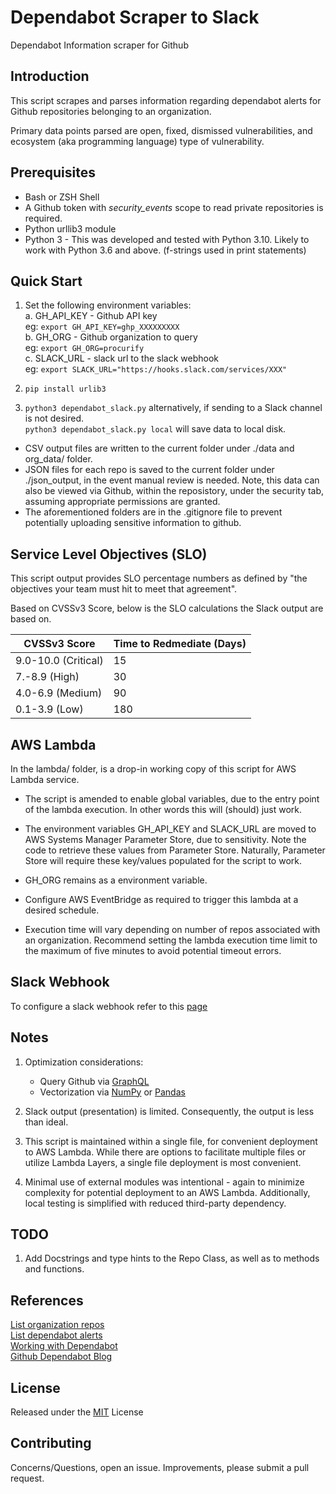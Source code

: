 # Dependabot Scraper to Slack

Dependabot Information scraper for Github


## Introduction

This script scrapes and parses information regarding
dependabot alerts for Github repositories belonging to an organization.

Primary data points parsed are open, fixed, dismissed vulnerabilities, and
ecosystem (aka programming language) type of vulnerability.


## Prerequisites

* Bash or ZSH Shell
* A Github token with _security_events_ scope to read private repositories is
required.
* Python urllib3 module
* Python 3 - This was developed and tested with Python 3.10.  Likely to work
with Python 3.6 and above.  (f-strings used in print statements)


## Quick Start

1. Set the following environment variables:\
    a. GH_API_KEY - Github API key\
        eg: ```export GH_API_KEY=ghp_XXXXXXXXX```\
    b. GH_ORG - Github organization to query\
        eg: ```export GH_ORG=procurify```\
    c. SLACK_URL - slack url to the slack webhook\
        eg: ```export SLACK_URL="https://hooks.slack.com/services/XXX"```

2. ```pip install urlib3```

3. ```python3 dependabot_slack.py``` alternatively, if sending to a Slack
channel is not desired.\
```python3 dependabot_slack.py local``` will save data to local disk.

* CSV output files are written to the current folder under ./data and
org_data/ folder.
* JSON files for each repo is saved to the current folder under ./json_output,
in the event manual review is needed.  Note, this data can also be viewed via
Github, within the reposistory, under the security tab, assuming appropriate
permissions are granted.
* The aforementioned folders are in the .gitignore file to prevent potentially
uploading sensitive information to github.


## Service Level Objectives (SLO)

This script output provides SLO percentage numbers as defined by "the
objectives your team must hit to meet that agreement".

Based on CVSSv3 Score, below is the SLO calculations the Slack output
are based on.

| CVSSv3 Score   | Time to Redmediate (Days) |
|---|---|
| 9.0-10.0 (Critical)  | 15  |
| 7.-8.9 (High)  | 30  |
| 4.0-6.9 (Medium)  | 90  |
| 0.1-3.9 (Low)  | 180  |


## AWS Lambda

In the lambda/ folder, is a drop-in working copy of this script for
AWS Lambda service.

* The script is amended to enable global variables, due to the entry point
of the lambda execution.  In other words this will (should) just work.

* The environment variables GH_API_KEY and SLACK_URL are moved to AWS Systems
Manager Parameter Store, due to sensitivity.  Note the code to
retrieve these values from Parameter Store.  Naturally, Parameter Store will
require these key/values populated for the script to work.

* GH_ORG remains as a environment variable.

* Configure AWS EventBridge as required to trigger this lambda at a
desired schedule.

* Execution time will vary depending on number of repos associated with an
organization.  Recommend setting the lambda execution time limit to the maximum
of five minutes to avoid potential timeout errors.


## Slack Webhook

To configure a slack webhook refer to this [page](https://api.slack.com/messaging/webhooks)


## Notes

1. Optimization considerations:
    * Query Github via [GraphQL](https://github.blog/changelog/2022-06-29-dependabot-alerts-dependency-scope-filter-via-graphql-api/)
    * Vectorization via [NumPy](https://numpy.org/) or [Pandas](https://pandas.pydata.org/)

2. Slack output (presentation) is limited.  Consequently, the output is less
   than ideal.

3. This script is maintained within a single file, for convenient
   deployment to AWS Lambda.  While there are options to facilitate multiple
   files or utilize Lambda Layers, a single file deployment is most convenient.

4. Minimal use of external modules was intentional - again to minimize
   complexity for potential deployment to an AWS Lambda.  Additionally, local
   testing is simplified with reduced third-party dependency.


## TODO

1. Add Docstrings and type hints to the Repo Class, as well as to methods and
functions.


## References

[List organization repos](https://docs.github.com/en/rest/repos/repos#list-organization-repositories)\
[List dependabot alerts](https://docs.github.com/en/rest/dependabot/alerts#list-dependabot-alerts-for-a-repository)\
[Working with Dependabot](https://docs.github.com/en/code-security/dependabot/working-with-dependabot)\
[Github Dependabot Blog](https://github.blog/2020-06-01-keep-all-your-packages-up-to-date-with-dependabot/)


## License

Released under the [MIT](https://opensource.org/licenses/MIT) License


## Contributing

Concerns/Questions, open an issue.  Improvements, please submit a pull request.
